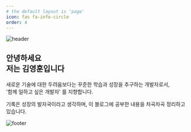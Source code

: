 ```yaml
---
# the default layout is 'page'
icon: fas fa-info-circle
order: 4
---
```


![header](https://capsule-render.vercel.app/api?type=rect&height=3&color=timeGradient&section=header)

<h2 style="line-height: 1.4">
    안녕하세요
    <br>
    저는 <b>김영훈</b>입니다
</h2>

새로운 기술에 대한 두려움보다는 꾸준한 학습과 성장을 추구하는 개발자로서,   
'함께 일하고 싶은 개발자' 를 지향합니다.   

기록은 성장의 발자국이라고 생각하며, 이 블로그에 공부한 내용을 차곡차곡 정리하고 있습니다.

![footer](https://capsule-render.vercel.app/api?type=rect&height=3&color=timeGradient&section=footer)